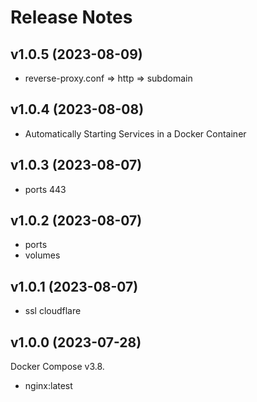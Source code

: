 # Release Notes

## v1.0.5 (2023-08-09)

- reverse-proxy.conf => http => subdomain

## v1.0.4 (2023-08-08)

- Automatically Starting Services in a Docker Container

## v1.0.3 (2023-08-07)

- ports 443

## v1.0.2 (2023-08-07)

- ports
- volumes

## v1.0.1 (2023-08-07)

- ssl cloudflare

## v1.0.0 (2023-07-28)

Docker Compose v3.8.

- nginx:latest
